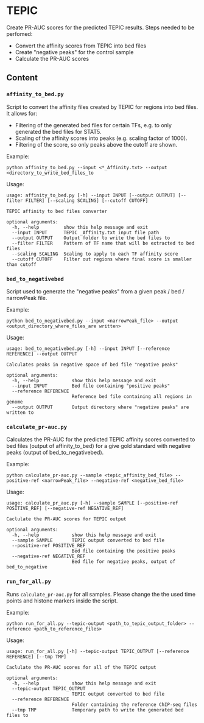 # TEPIC
Create PR-AUC scores for the predicted TEPIC results.
Steps needed to be perfomed:
+ Convert the affinity scores from TEPIC into bed files
+ Create "negative peaks" for the control sample
+ Calculate the PR-AUC scores

## Content
### `affinity_to_bed.py`
Script to convert the affinity files created by TEPIC for regions into bed files.
It allows for:
+ Filtering of the generated bed files for certain TFs, e.g. to only generated the bed files for STAT5. 
+ Scaling of the affinity scores into peaks (e.g. scaling factor of 1000).
+ Filtering of the score, so only peaks above the cutoff are shown.

Example:
```shell script
python affinity_to_bed.py --input <*_Affinity.txt> --output <directory_to_write_bed_files_to
```

Usage:
```
usage: affinity_to_bed.py [-h] --input INPUT [--output OUTPUT] [--filter FILTER] [--scaling SCALING] [--cutoff CUTOFF]

TEPIC affinity to bed files converter

optional arguments:
  -h, --help         show this help message and exit
  --input INPUT      TEPIC _Affinity.txt input file path
  --output OUTPUT    Output folder to write the bed files to
  --filter FILTER    Pattern of TF name that will be extracted to bed files
  --scaling SCALING  Scaling to apply to each TF affinity score
  --cutoff CUTOFF    Filter out regions where final score is smaller than cutoff

```

### `bed_to_negativebed`
Script used to generate the "negative peaks" from a given peak / bed / narrowPeak file.

Example:
```shell script
python bed_to_negativebed.py --input <narrowPeak_file> --output <output_directory_where_files_are written>
```

Usage:
```
usage: bed_to_negativebed.py [-h] --input INPUT [--reference REFERENCE] --output OUTPUT

Calculates peaks in negative space of bed file "negative peaks"

optional arguments:
  -h, --help            show this help message and exit
  --input INPUT         Bed file containing "positive peaks"
  --reference REFERENCE
                        Reference bed file containing all regions in genome
  --output OUTPUT       Output directory where "negative peaks" are written to

```

### `calculate_pr-auc.py`
Calculates the PR-AUC for the predicted TEPIC affinity scores converted to bed files (output of affinity_to_bed) for 
a give gold standard with negative peaks (output of bed_to_negativebed).

Example:
```shell script
python calculate_pr-auc.py --sample <tepic_affinity_bed_file> --positive-ref <narrowPeak_file> --negative-ref <negative_bed_file>
```

Usage:
```
usage: calculate_pr_auc.py [-h] --sample SAMPLE [--positive-ref POSITIVE_REF] [--negative-ref NEGATIVE_REF]

Caclulate the PR-AUC scores for TEPIC output

optional arguments:
  -h, --help            show this help message and exit
  --sample SAMPLE       TEPIC output converted to bed file
  --positive-ref POSITIVE_REF
                        Bed file containing the positive peaks
  --negative-ref NEGATIVE_REF
                        Bed file for negative peaks, output of bed_to_negative

```

### `run_for_all.py`
Runs `calculate_pr-auc.py` for all samples. Please change the the used time points and histone markers inside the script.

Example:
```shell script
python run_for_all.py --tepic-output <path_to_tepic_output_folder> --reference <path_to_reference_files>
```

Usage:
```
usage: run_for_all.py [-h] --tepic-output TEPIC_OUTPUT [--reference REFERENCE] [--tmp TMP]

Caclulate the PR-AUC scores for all of the TEPIC output

optional arguments:
  -h, --help            show this help message and exit
  --tepic-output TEPIC_OUTPUT
                        TEPIC output converted to bed file
  --reference REFERENCE
                        Folder containing the reference ChIP-seq files
  --tmp TMP             Temporary path to write the generated bed files to

```
 